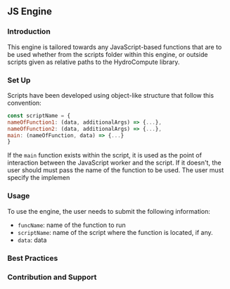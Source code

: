 ## JS Engine
### Introduction
This engine is tailored towards any JavaScript-based functions that are to be used whether from the scripts folder within this engine, or outside scripts given as relative paths to the HydroCompute library.

### Set Up
Scripts have been developed using object-like structure that follow this convention:
```javascript
const scriptName = {
nameOfFunction1: (data, additionalArgs) => {...},
nameOfFunction2: (data, additionalArgs) => {...},
main: (nameOfFunction, data) => {...}
}
```

If the ```main``` function exists within the script, it is used as the point of interaction between the JavaScript worker and the script. If it doesn't, the user should must pass the name of the function to be used.
The user must specify the implemen

### Usage
To use the engine, the user needs to submit the following information:
* `funcName`: name of the function to run
* `scriptName`: name of the script where the function is located, if any.
* `data`: data

### Best Practices

### Contribution and Support
